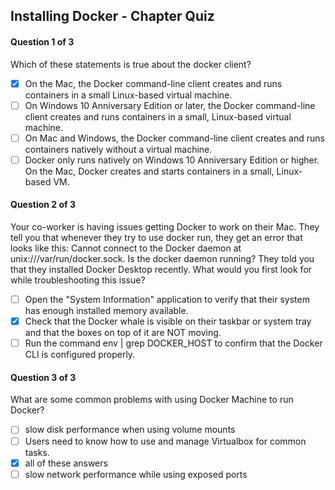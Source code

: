 ## Installing Docker - Chapter Quiz

#### Question 1 of 3
Which of these statements is true about the docker client?

- [x] On the Mac, the Docker command-line client creates and runs containers in a small Linux-based virtual machine.
- [ ] On Windows 10 Anniversary Edition or later, the Docker command-line client creates and runs containers in a small, Linux-based virtual machine.
- [ ] On Mac and Windows, the Docker command-line client creates and runs containers natively without a virtual machine.
- [ ] Docker only runs natively on Windows 10 Anniversary Edition or higher. On the Mac, Docker creates and starts containers in a small, Linux-based VM.

#### Question 2 of 3
Your co-worker is having issues getting Docker to work on their Mac. They tell you that whenever they try to use docker run, they get an error that looks like this:
Cannot connect to the Docker daemon at unix:///var/run/docker.sock. Is the docker daemon running?
They told you that they installed Docker Desktop recently.
What would you first look for while troubleshooting this issue?

- [ ] Open the "System Information" application to verify that their system has enough installed memory available.
- [x] Check that the Docker whale is visible on their taskbar or system tray and that the boxes on top of it are NOT moving.
- [ ] Run the command env | grep DOCKER_HOST to confirm that the Docker CLI is configured properly.

#### Question 3 of 3
What are some common problems with using Docker Machine to run Docker?

- [ ] slow disk performance when using volume mounts
- [ ] Users need to know how to use and manage Virtualbox for common tasks.
- [x] all of these answers
- [ ] slow network performance while using exposed ports